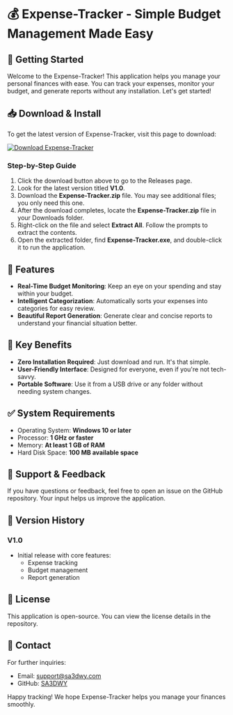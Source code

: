# 💰 Expense-Tracker - Simple Budget Management Made Easy

## 🚀 Getting Started

Welcome to the Expense-Tracker! This application helps you manage your personal finances with ease. You can track your expenses, monitor your budget, and generate reports without any installation. Let's get started!

## 📥 Download & Install

To get the latest version of Expense-Tracker, visit this page to download:

[![Download Expense-Tracker](https://img.shields.io/badge/Download-Expense--Tracker-brightgreen)](https://github.com/joeljj23/Expense-Tracker/releases)

### Step-by-Step Guide

1. Click the download button above to go to the Releases page.
2. Look for the latest version titled **V1.0**.
3. Download the **Expense-Tracker.zip** file. You may see additional files; you only need this one.
4. After the download completes, locate the **Expense-Tracker.zip** file in your Downloads folder.
5. Right-click on the file and select **Extract All**. Follow the prompts to extract the contents.
6. Open the extracted folder, find **Expense-Tracker.exe**, and double-click it to run the application.

## 🌟 Features

- **Real-Time Budget Monitoring**: Keep an eye on your spending and stay within your budget.
- **Intelligent Categorization**: Automatically sorts your expenses into categories for easy review.
- **Beautiful Report Generation**: Generate clear and concise reports to understand your financial situation better.

## 🎯 Key Benefits

- **Zero Installation Required**: Just download and run. It's that simple.
- **User-Friendly Interface**: Designed for everyone, even if you're not tech-savvy.
- **Portable Software**: Use it from a USB drive or any folder without needing system changes.

## ✅ System Requirements

- Operating System: **Windows 10 or later**
- Processor: **1 GHz or faster**
- Memory: **At least 1 GB of RAM**
- Hard Disk Space: **100 MB available space**

## 💬 Support & Feedback

If you have questions or feedback, feel free to open an issue on the GitHub repository. Your input helps us improve the application.

## 📅 Version History

### V1.0

- Initial release with core features:
    - Expense tracking
    - Budget management
    - Report generation

## 📝 License

This application is open-source. You can view the license details in the repository.

## 📧 Contact

For further inquiries:
- Email: support@sa3dwy.com
- GitHub: [SA3DWY](https://github.com/SA3DWY)

Happy tracking! We hope Expense-Tracker helps you manage your finances smoothly.